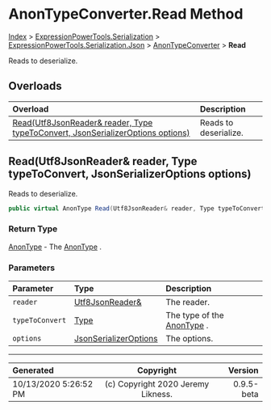 ﻿# AnonTypeConverter.Read Method

[Index](../index.md) > [ExpressionPowerTools.Serialization](ExpressionPowerTools.Serialization.a.md) > [ExpressionPowerTools.Serialization.Json](ExpressionPowerTools.Serialization.Json.n.md) > [AnonTypeConverter](ExpressionPowerTools.Serialization.Json.AnonTypeConverter.cs.md) > **Read**

Reads to deserialize.

## Overloads

| Overload | Description |
| :-- | :-- |
| [Read(Utf8JsonReader& reader, Type typeToConvert, JsonSerializerOptions options)](#readutf8jsonreader&-reader-type-typetoconvert-jsonserializeroptions-options) | Reads to deserialize. |
## Read(Utf8JsonReader& reader, Type typeToConvert, JsonSerializerOptions options)

Reads to deserialize.

```csharp
public virtual AnonType Read(Utf8JsonReader& reader, Type typeToConvert, JsonSerializerOptions options)
```

### Return Type

 [AnonType](ExpressionPowerTools.Serialization.Serializers.AnonType.cs.md)  - The [AnonType](ExpressionPowerTools.Serialization.Serializers.AnonType.cs.md) .

### Parameters

| Parameter | Type | Description |
| :-- | :-- | :-- |
| `reader` | [Utf8JsonReader&](https://docs.microsoft.com/dotnet/api/system.text.json.utf8jsonreader&) | The reader. |
| `typeToConvert` | [Type](https://docs.microsoft.com/dotnet/api/system.type) | The type of the [AnonType](ExpressionPowerTools.Serialization.Serializers.AnonType.cs.md) . |
| `options` | [JsonSerializerOptions](https://docs.microsoft.com/dotnet/api/system.text.json.jsonserializeroptions) | The options. |



---

| Generated | Copyright | Version |
| :-- | :-: | --: |
| 10/13/2020 5:26:52 PM | (c) Copyright 2020 Jeremy Likness. | 0.9.5-beta |
